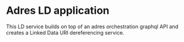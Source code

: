 # Adres LD application

This LD service builds on top of an adres orchestration graphql API and creates a Linked Data URI dereferencing service.
